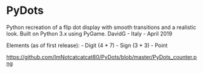 # PyDots


  Python recreation of a flip dot display with smooth transitions and a realistic look.
  Built on Python 3.x using PyGame.
  DavidG - Italy - April 2019

  Elements (as of first release):
    - Digit (4 * 7)
    - Sign (3 * 3)
    - Point
    
  https://github.com/ImNotcatcatcat80/PyDots/blob/master/PyDots_counter.png
